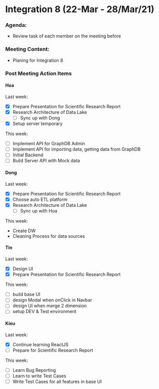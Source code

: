 # Integration 8 (22-Mar - 28/Mar/21)

### Agenda:

- Review task of each member on the meeting before

### Meeting Content:

- Planing for Integration 8

### Post Meeting Action Items

#### Hoa

Last week:

- [x] Prepare Presentation for Scientific Research Report
- [x] Research Architecture of Data Lake
  - [ ] Sync up with Dong
- [x] Setup server temporary

This week:

- [ ] Implement API for GraphDB Admin
- [ ] Implement API for importing data, getting data from GraphDB
- [ ] Initial Backend
- [ ] Build Server API with Mock data

#### Dong

Last week:

- [x] Prepare Presentation for Scientific Research Report
- [x] Choose auto ETL platform
- [x] Research Architecture of Data Lake
  - [ ] Sync up with Hoa

This week:

- Create DW
- Cleaning Process for data sources

#### Tin

Last week:

- [x] Design UI
- [x] Prepare Presentation for Scientific Research Report

This week:

- [ ] build base UI
- [ ] design Modal when onClick in Navbar
- [ ] design UI when merge 2 dimension
- [ ] setup DEV & Test environment

#### Kieu

Last week:

- [x] Continue learning ReactJS
- [ ] Prepare for Scientific Research Report

This week:

- [ ] Learn Bug Reporting
- [ ] Learn to write Test Cases
- [ ] Write Test Cases for all features in base UI
